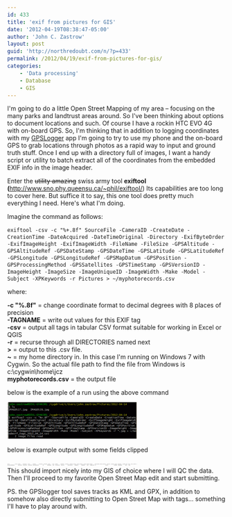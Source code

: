 ```yaml
---
id: 433
title: 'exif from pictures for GIS'
date: '2012-04-19T08:38:47-05:00'
author: 'John C. Zastrow'
layout: post
guid: 'http://northredoubt.com/n/?p=433'
permalink: /2012/04/19/exif-from-pictures-for-gis/
categories:
    - 'Data processing'
    - Database
    - GIS
---
```


I'm going to do a little Open Street Mapping of my area – focusing on the many parks and landtrust areas around. So I've been thinking about options to document locations and such. Of course I have a rockin HTC EVO 4G with on-board GPS. So, I'm thinking that in addition to logging coordinates with my [GPSLogger](https://play.google.com/store/apps/details?id=com.mendhak.gpslogger&hl=en) app I'm going to try to use my phone and the on-board GPS to grab locations through photos as a rapid way to input and ground truth stuff. Once I end up with a directory full of images, I want a handy script or utility to batch extract all of the coordinates from the embedded EXIF info in the image header.

Enter the <del>utility amazing</del> swiss army tool **exiftool (**<http://www.sno.phy.queensu.ca/~phil/exiftool/>) Its capabilities are too long to cover here. But suffice it to say, this one tool does pretty much everything I need. Here's what I'm doing.

Imagine the command as follows:

```
exiftool -csv -c "%+.8f" SourceFile -CameraID -CreateDate -CreationTime -DateAcquired -DateTimeOriginal -Directory -ExifByteOrder -ExifImageHeight -ExifImageWidth -FileName -FileSize -GPSAltitude -GPSAltitudeRef -GPSDateStamp -GPSDateTime -GPSLatitude -GPSLatitudeRef -GPSLongitude -GPSLongitudeRef -GPSMapDatum -GPSPosition -GPSProcessingMethod -GPSSatellites -GPSTimeStamp -GPSVersionID -ImageHeight -ImageSize -ImageUniqueID -ImageWidth -Make -Model -Subject -XPKeywords -r Pictures > ~/myphotorecords.csv
```

where:

**-c "%.8f"** = change coordinate format to decimal degrees with 8 places of precision  
**-TAGNAME** = write out values for this EXIF tag  
**-csv** = output all tags in tabular CSV format suitable for working in Excel or QGIS  
**-r** = recurse through all DIRECTORIES named next  
**&gt;** = output to this .csv file.  
**~** = my home directory in. In this case I'm running on Windows 7 with Cygwin. So the actual file path to find the file from Windows is c:\\cygwin\\home\\jcz  
**myphotorecords.csv** = the output file

below is the example of a run using the above command

[![](https://raw.githubusercontent.com/johnzastrow/johnzastrow.github.io/master/assets/uploads/2012/04/cygwin_exiftool-300x84.gif "cygwin_exiftool")](https://raw.githubusercontent.com/johnzastrow/johnzastrow.github.io/master/assets/uploads/2012/04/cygwin_exiftool.gif)

below is example output with some fields clipped

[![](https://raw.githubusercontent.com/johnzastrow/johnzastrow.github.io/master/assets/uploads/2012/04/example_exiftool_output-300x4.gif "example_exiftool_output")](https://raw.githubusercontent.com/johnzastrow/johnzastrow.github.io/master/assets/uploads/2012/04/example_exiftool_output.gif)  
This should import nicely into my GIS of choice where I will QC the data. Then I'll proceed to my favorite Open Street Map edit and start submitting.

PS. the GPSlogger tool saves tracks as KML and GPX, in addition to somehow also directly submitting to Open Street Map with tags… something I'll have to play around with.
